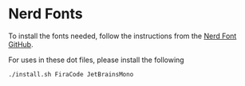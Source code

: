 # Nerd Fonts

To install the fonts needed, follow the instructions from the [Nerd Font GitHub](https://github.com/ryanoasis/nerd-fonts).

For uses in these dot files, please install the following

```bash
./install.sh FiraCode JetBrainsMono
```
